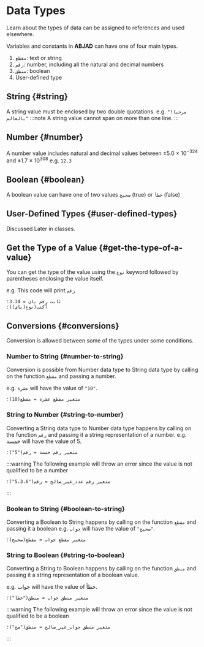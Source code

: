 ﻿---
sidebar_position: 4
---

# Data Types

Learn about the types of data can be assigned to references and used elsewhere.

Variables and constants in **ABJAD** can have one of four main types.
1. `مقطع`: text or string
2. `رقم`: number, including all the natural and decimal numbers
3. `منطق`: boolean
4. User-defined type

## String {#string}
A string value must be enclosed by two double quotations. e.g. `"!مرحبا بالعالم"`
:::note
A string value cannot span on more than one line.
:::

## Number {#number}
A number value includes natural and decimal values between ±5.0 × 10<sup>−324</sup> and ±1.7 × 10<sup>308</sup> e.g. `12.3`

## Boolean {#boolean}
A boolean value can have one of two values `صحيح` (true) or `خطأ` (false)

## User-Defined Types {#user-defined-types}

[//]: # (TODO add link to page)
Discussed Later in classes.

## Get the Type of a Value {#get-the-type-of-a-value}
You can get the type of the value using the `نوع` keyword followed by parentheses enclosing the value itself.

e.g. This code will print `رقم`

```abjad showLineNumbers
ثابت رقم باي = 3.14؛
أكتب(نوع(باي))؛
```

## Conversions {#conversions}
Conversion is allowed between some of the types under some conditions.

### Number to String {#number-to-string}
Conversion is possible from Number data type to String data type by calling on the function `مقطع` and passing a number.

e.g. `عشرة` will have the value of `"10"`.

```abjad showLineNumbers
متغير مقطع عشرة = مقطع(10)؛
```

### String to Number {#string-to-number}
Converting a String data type to Number data type happens by calling on the function `رقم` and passing it a string representation of a number.
e.g. خمسة will have the value of 5.

```abjad showLineNumbers
متغير رقم خمسة = رقم("5")؛
```

:::warning
The following example will throw an error since the value is not qualified to be a number

```abjad showLineNumbers
متغير رقم عدد_غير_صالح = رقم("5.3.6")؛
```
:::

### Boolean to String {#boolean-to-string}
Converting a Boolean to String happens by calling on the function `مقطع` and passing it a boolean
e.g. `جواب` will have the value of `"صحيح"`.

```abjad showLineNumbers
متغير مقطع جواب = مقطع(صحيح)؛
```

### String to Boolean {#string-to-boolean}
Converting a String to Boolean happens by calling on the function `منطق` and passing it a string representation of a boolean value.

e.g. جواب will have the value of خطأ.

```abjad showLineNumbers
متغير منطق جواب = منطق("خطأ")؛
```

:::warning
The following example will throw an error since the value is not qualified to be a boolean

```abjad showLineNumbers
متغير منطق جواب_غير_صالح = منطق("صح")؛
```
:::